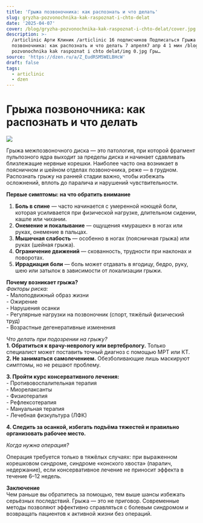 ```yaml
---
title: 'Грыжа позвоночника: как распознать и что делать'
slug: gryzha-pozvonochnika-kak-raspoznat-i-chto-delat
date: '2025-04-07'
cover: /blog/gryzha-pozvonochnika-kak-raspoznat-i-chto-delat/cover.jpg
description: >-
  /articlinic Арти Клиник /articlinic 16 подписчиков Подписаться Грыжа
  позвоночника: как распознать и что делать 7 апреля7 апр 4 1 мин /blog/gryzha
  pozvonochnika kak raspoznat i chto delat/img 0.jpg Гры…
source: 'https://dzen.ru/a/Z_EudRSM5WELBHcW'
draft: false
tags:
  - articlinic
  - dzen
---
```


# Грыжа позвоночника: как распознать и что делать

![](/blog/gryzha-pozvonochnika-kak-raspoznat-i-chto-delat/img-0.jpg)

Грыжа межпозвоночного диска — это патология, при которой фрагмент пульпозного ядра выходит за пределы диска и начинает сдавливать близлежащие нервные корешки. Наиболее часто она возникает в поясничном и шейном отделах позвоночника, реже — в грудном. Распознать грыжу на ранней стадии важно, чтобы избежать осложнений, вплоть до паралича и нарушений чувствительности.  
  
**Первые симптомы: на что обратить внимание**  
  
1. **Боль в спине** — часто начинается с умеренной ноющей боли, которая усиливается при физической нагрузке, длительном сидении, кашле или чихании.  
2. **Онемение и покалывание** — ощущения «мурашек» в ногах или руках, онемение в пальцах.  
3. **Мышечная слабость** — особенно в ногах (поясничная грыжа) или руках (шейная грыжа).  
4. **Ограничение движений** — скованность, трудности при наклонах и поворотах.  
5. **Иррадиация боли** — боль может отдавать в ягодицу, бедро, руку, шею или затылок в зависимости от локализации грыжи.  
  
**Почему возникает грыжа?**  
_Факторы риска:_  
\- Малоподвижный образ жизни  
\- Ожирение  
\- Нарушения осанки  
\- Регулярные нагрузки на позвоночник (спорт, тяжёлый физический труд)  
\- Возрастные дегенеративные изменения  
  
_Что делать при подозрении на грыжу?_  
**1\. Обратиться к врачу-неврологу или вертебрологу.** Только специалист может поставить точный диагноз с помощью МРТ или КТ.  
**2\. Не заниматься самолечением.** Обезболивающие лишь маскируют симптомы, но не решают проблему.  
  
**3\. Пройти курс консервативного лечения:**  
\- Противовоспалительная терапия  
\- Миорелаксанты  
\- Физиотерапия  
\- Рефлексотерапия  
\- Мануальная терапия  
\- Лечебная физкультура (ЛФК)  
  
**4\. Следить за осанкой, избегать подъёма тяжестей и правильно организовать рабочее место.**  
  
_Когда нужна операция?_  
  
Операция требуется только в тяжёлых случаях: при выраженном корешковом синдроме, синдроме «конского хвоста» (паралич, недержание), если консервативное лечение не приносит эффекта в течение 6–12 недель.  
  
**Заключение**  
Чем раньше вы обратитесь за помощью, тем выше шансы избежать серьёзных последствий. Грыжа — это не приговор. Современные методы позволяют эффективно справляться с болевым синдромом и возвращать пациентов к активной жизни без операций.  